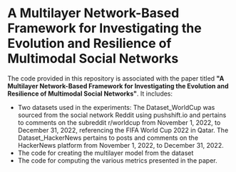 # A Multilayer Network-Based Framework for Investigating the Evolution and Resilience of Multimodal Social Networks

The code provided in this repository is associated with the paper titled **"A Multilayer Network-Based Framework for Investigating the Evolution and Resilience of Multimodal Social Networks"**. 
It includes:
- Two datasets used in the experiments: The Dataset_WorldCup was sourced from the social network Reddit using pushshift.io and pertains to comments on the subreddit r/worldcup from November 1, 2022, to December 31, 2022, referencing the FIFA World Cup 2022 in Qatar. The Dataset_HackerNews pertains to posts and comments on the HackerNews platform from November 1, 2022, to December 31, 2022.
- The code for creating the multilayer model from the dataset
- The code for computing the various metrics presented in the paper.
